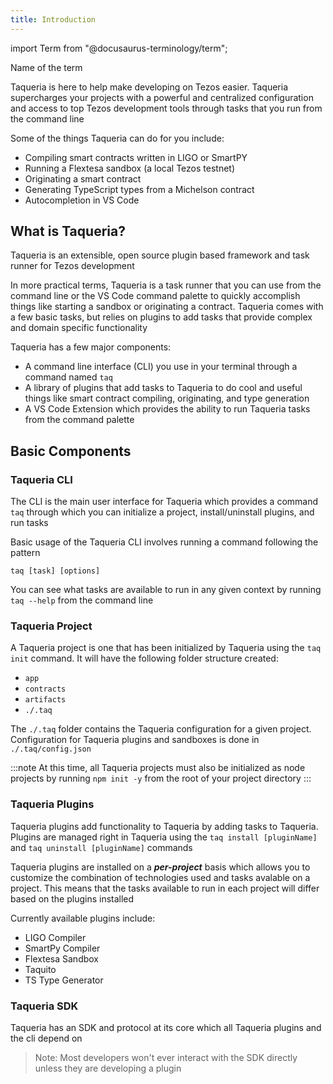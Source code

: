 ```yaml
---
title: Introduction
---
```


import Term from "@docusaurus-terminology/term";

<!--
content-type: getting started
audience: crypto literate readers and developers looking to USE Taqueria (rather than build on it)

goal: to get the main concepts accross to the in 3 mins or less without losing non-technical folk
purpose: help the user understand what Taqueria is, what it does, and how to proceed

- what are the things a totally green user needs to know to understand Taqueria?
- what can Taqueria do for the user?
- what are the high level concepts you need to know about how to install and use taqueria?
- what is the MINIMAL amount of detail necessary in this document?
 -->

<Term popup="This hover text will appear in the documentation page that you reference this term" reference="/docs/terms/taquito">Name of the term</Term>

Taqueria is here to help make developing on Tezos easier. Taqueria supercharges your projects with a powerful and centralized configuration and access to top Tezos development tools through tasks that you run from the command line

Some of the things Taqueria can do for you include:

-   Compiling smart contracts written in LIGO or SmartPY
-   Running a Flextesa sandbox (a local Tezos testnet)
-   Originating a smart contract
-   Generating TypeScript types from a Michelson contract
-   Autocompletion in VS Code

## What is Taqueria?

Taqueria is an extensible, open source plugin based framework and task runner for Tezos development

In more practical terms, Taqueria is a task runner that you can use from the command line or the VS Code command palette to quickly accomplish things like starting a sandbox or originating a contract. Taqueria comes with a few basic tasks, but relies on plugins to add tasks that provide complex and domain specific functionality

Taqueria has a few major components:

-   A command line interface (CLI) you use in your terminal through a command named `taq`
-   A library of plugins that add tasks to Taqueria to do cool and useful things like smart contract compiling, originating, and type generation
-   A VS Code Extension which provides the ability to run Taqueria tasks from the command palette

## Basic Components

### Taqueria CLI

The CLI is the main user interface for Taqueria which provides a command `taq` through which you can initialize a project, install/uninstall plugins, and run tasks

Basic usage of the Taqueria CLI involves running a command following the pattern

```shell
taq [task] [options]
```

You can see what tasks are available to run in any given context by running `taq --help` from the command line

### Taqueria Project

A Taqueria project is one that has been initialized by Taqueria using the `taq init` command. It will have the following folder structure created:

-   `app`
-   `contracts`
-   `artifacts`
-   `./.taq`

The `./.taq` folder contains the Taqueria configuration for a given project. Configuration for Taqueria plugins and sandboxes is done in `./.taq/config.json`

:::note
At this time, all Taqueria projects must also be initialized as node projects by running `npm init -y` from the root of your project directory
:::

### Taqueria Plugins

Taqueria plugins add functionality to Taqueria by adding tasks to Taqueria. Plugins are managed right in Taqueria using the `taq install [pluginName]` and `taq uninstall [pluginName]` commands

Taqueria plugins are installed on a **_per-project_** basis which allows you to customize the combination of technologies used and tasks avalable on a project. This means that the tasks available to run in each project will differ based on the plugins installed

Currently available plugins include:

-   LIGO Compiler
-   SmartPy Compiler
-   Flextesa Sandbox
-   Taquito
-   TS Type Generator

### Taqueria SDK

Taqueria has an SDK and protocol at its core which all Taqueria plugins and the cli depend on

> Note: Most developers won't ever interact with the SDK directly unless they are developing a plugin
